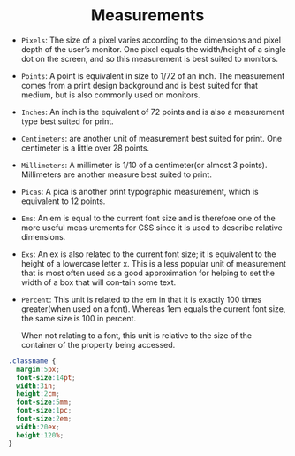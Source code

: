 # <center>Measurements</center>


* `Pixels`: The size of a pixel varies according to the dimensions and pixel depth of the user’s monitor. One pixel equals the width/height of a single dot on the screen, and so this measurement is best suited to monitors.

* `Points`: A point is equivalent in size to 1/72 of an inch. The measurement comes from a print design background and is best suited for that medium, but is also commonly used on monitors.

* `Inches`: An inch is the equivalent of 72 points and is also a measurement type best suited for print.

* `Centimeters`: are another unit of measurement best suited for print. One centimeter is a little over 28 points.

* `Millimeters`: A millimeter is 1/10 of a centimeter(or  almost  3  points). Millimeters are another measure best suited to print.

* `Picas`: A pica is another print typographic measurement, which is equivalent to 12 points.

* `Ems`: An em is equal to the current font size and is therefore one of the more useful meas‐urements for CSS since it is used to describe relative dimensions.

* `Exs`: An ex is also related to the current font size; it is equivalent to the height of a lowercase letter x. This is a less popular unit of measurement that  is most often used as a good approximation for helping to set the width of a box that will con‐tain some text.

* `Percent`: This unit is related to the em in that it is exactly 100 times greater(when used on a font). Whereas 1em equals the current font size, the same size  is  100  in  percent.  
  
  When not relating to a font, this unit is relative to the size of the container of the property being accessed. 

```css
.classname { 
  margin:5px; 
  font-size:14pt; 
  width:3in;
  height:2cm;
  font-size:5mm;
  font-size:1pc;
  font-size:2em;
  width:20ex;
  height:120%;
}
```

